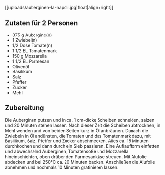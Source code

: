 [[uploads/auberginen-la-napoli.jpg|float|align=right]]

## Zutaten für 2 Personen
- 375 g 	Aubergine(n)
- 1  	Zwiebel(n)
- 1/2 Dose 	Tomate(n)
- 1 1/2 EL 	Tomatenmark
- 150 g 	Mozzarella
- 1 1/2 EL 	Parmesan
- Olivenöl
- Basilikum
- Salz
- Pfeffer
- Zucker
- Mehl

## Zubereitung

Die Auberginen putzen und in ca. 1 cm-dicke Scheiben schneiden, salzen und 20 Minuten stehen lassen. Nach dieser Zeit die Scheiben abtrocknen, in Mehl wenden und von beiden Seiten kurz in Öl anbräunen.
Danach die Zwiebeln in Öl andünsten, die Tomaten und das Tomatenmark dazu, mit Basilikum, Salz, Pfeffer und Zucker abschmecken. Alles ca. 15 Minuten durchkochen und dann durch ein Sieb passieren.
Eine Auflaufform einfetten und abwechselnd Auberginen, Tomatensoße und Mozzarella hineinschichten, oben drüber den Parmesankäse streuen. Mit Alufolie abdecken und bei 250°C ca. 20 Minuten backen.
Anschließen die Alufolie abnehmen und nochmals 10 Minuten gratinieren lassen. 